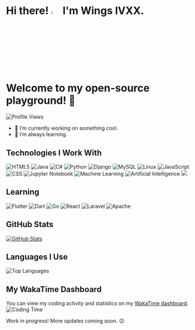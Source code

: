 # Hi there! <a href="https://www.gautamkrishnar.com/"><img src="https://media.giphy.com/media/hvRJCLFzcasrR4ia7z/giphy.gif" width="5%"></a> I'm Wings IVXX. Welcome to my open-source playground! :rocket:
![Profile Views](https://img.shields.io/badge/Profile%20Views-420-blue?logo=GitHub)

- 🔭 I’m currently working on something cool.
- 🌱 I’m always learning.

## Technologies I Work With
![HTML5](https://img.shields.io/badge/html5-%23E34F26.svg?style=for-the-badge&logo=html5&logoColor=white) ![Java](https://img.shields.io/badge/java-%23ED8B00.svg?style=for-the-badge&logo=openjdk&logoColor=white) ![C#](https://img.shields.io/badge/c%23-%23239120.svg?style=for-the-badge&logo=c-sharp&logoColor=white) ![Python](https://img.shields.io/badge/python-3670A0?style=for-the-badge&logo=python&logoColor=ffdd54) ![Django](https://img.shields.io/badge/django-%23092E20.svg?style=for-the-badge&logo=django&logoColor=white) ![MySQL](https://img.shields.io/badge/mysql-%2300f.svg?style=for-the-badge&logo=mysql&logoColor=white) ![Linux](https://img.shields.io/badge/linux-%23FCC624.svg?style=for-the-badge&logo=linux&logoColor=black) ![JavaScript](https://img.shields.io/badge/javascript-%23323330.svg?style=for-the-badge&logo=javascript&logoColor=%23F7DF1E) ![CSS](https://img.shields.io/badge/css-%231572B6.svg?style=for-the-badge&logo=css3&logoColor=white) ![Jupyter Notebook](https://img.shields.io/badge/jupyter-%23F37626.svg?style=for-the-badge&logo=jupyter&logoColor=white) ![Machine Learning](https://img.shields.io/badge/machine%20learning-%2306B3E0.svg?style=for-the-badge) ![Artificial Intelligence](https://img.shields.io/badge/artificial%20intelligence-%2302569B.svg?style=for-the-badge)
![](./src/header_.png)

## Learning
![Flutter](https://img.shields.io/badge/flutter-%2302569B.svg?style=for-the-badge&logo=flutter&logoColor=white) ![Dart](https://img.shields.io/badge/dart-%230175C2.svg?style=for-the-badge&logo=dart&logoColor=white) ![Go](https://img.shields.io/badge/go-%2300ADD8.svg?style=for-the-badge&logo=go&logoColor=white) ![React](https://img.shields.io/badge/react-%2320232a.svg?style=for-the-badge&logo=react&logoColor=%2361DAFB) ![Laravel](https://img.shields.io/badge/laravel-%23FF2D20.svg?style=for-the-badge&logo=laravel&logoColor=white) ![Apache](https://img.shields.io/badge/apache-%23D22128.svg?style=for-the-badge&logo=apache&logoColor=white)

## GitHub Stats
[![GitHub Stats](https://github-readme-stats.vercel.app/api?username=aaron-muti-420&show_icons=true&theme=radical)](https://github.com/aaron-muti-420/github-readme-stats)

## Languages I Use
![Top Languages](https://github-readme-stats.vercel.app/api/top-langs/?username=aaron-muti-420&hide_progress=true)

## My WakaTime Dashboard
You can view my coding activity and statistics on my [WakaTime dashboard](https://wakatime.com/@aaron_muti_420).
![Coding Time](https://img.shields.io/badge/Total%20Coding%20Time-100%20hrs-blue)

Work in progress! More updates coming soon. 😉
